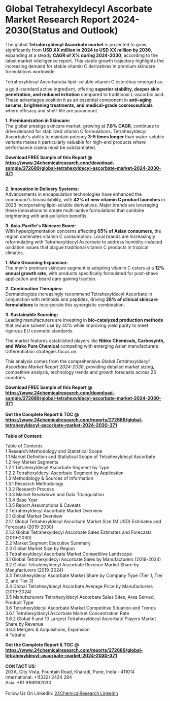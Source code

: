 <h1>Global Tetrahexyldecyl Ascorbate Market Research Report 2024-2030(Status and Outlook)</h1><p>The global <strong>Tetrahexyldecyl Ascorbate market</strong> is projected to grow significantly from <strong>USD XX million in 2024 to USD XX million by 2030</strong>, expanding at a steady <strong>CAGR of X% during 2024-2030</strong>, according to the latest market intelligence report. This stable growth trajectory highlights the increasing demand for stable vitamin C derivatives in premium skincare formulations worldwide.</p><p>Tetrahexyldecyl Ascorbateâa lipid-soluble vitamin C esterâhas emerged as a gold-standard active ingredient, offering <strong>superior stability, deeper skin penetration, and reduced irritation</strong> compared to traditional L-ascorbic acid. These advantages position it as an essential component in <strong>anti-aging serums, brightening treatments, and medical-grade cosmeceuticals</strong> where efficacy and shelf-life are paramount.</p><p><strong>1. Premiumization in Skincare:</strong><br>
The global prestige skincare market, growing at <strong>7.8% CAGR</strong>, continues to drive demand for stabilized vitamin C formulations. Tetrahexyldecyl Ascorbate's ability to maintain potency <strong>3-5 times longer</strong> than water-soluble variants makes it particularly valuable for high-end products where performance claims must be substantiated.</p><div><b>Download FREE Sample of this Report @ 
            <a href="https://www.24chemicalresearch.com/download-sample/272689/global-tetrahexyldecyl-ascorbate-market-2024-2030-371">
            https://www.24chemicalresearch.com/download-sample/272689/global-tetrahexyldecyl-ascorbate-market-2024-2030-371</a></b></div><br><p><strong>2. Innovation in Delivery Systems:</strong><br>
Advancements in encapsulation technologies have enhanced the compound's bioavailability, with <strong>42% of new vitamin C product launches</strong> in 2023 incorporating lipid-soluble derivatives. Major brands are leveraging these innovations to create multi-active formulations that combine brightening with anti-pollution benefits.</p><p><strong>3. Asia-Pacific's Skincare Boom:</strong><br>
With hyperpigmentation concerns affecting <strong>65% of Asian consumers</strong>, the region dominates vitamin C consumption. Local brands are increasingly reformulating with Tetrahexyldecyl Ascorbate to address humidity-induced oxidation issues that plague traditional vitamin C products in tropical climates.</p><p><strong>1. Male Grooming Expansion:</strong><br>
The men's premium skincare segment is adopting vitamin C esters at a <strong>12% annual growth rate</strong>, with products specifically formulated for post-shave application and beard care gaining traction.</p><p><strong>2. Combination Therapies:</strong><br>
Dermatologists increasingly recommend Tetrahexyldecyl Ascorbate in conjunction with retinoids and peptides, driving <strong>28% of clinical skincare formulations</strong> to incorporate this synergistic combination.</p><p><strong>3. Sustainable Sourcing:</strong><br>
Leading manufacturers are investing in <strong>bio-catalyzed production methods</strong> that reduce solvent use by 40% while improving yield purity to meet rigorous EU cosmetic standards.</p><p>The market features established players like <strong>Nikko Chemicals, Carbosynth, and Wako Pure Chemical</strong> competing with emerging Asian manufacturers. Differentiation strategies focus on:</p><p>This analysis comes from the comprehensive <em>Global Tetrahexyldecyl Ascorbate Market Report 2024-2030</em>, providing detailed market sizing, competitive analysis, technology trends and growth forecasts across 25 countries.</p><div><b>Download FREE Sample of this Report @ 
            <a href="https://www.24chemicalresearch.com/download-sample/272689/global-tetrahexyldecyl-ascorbate-market-2024-2030-371">
            https://www.24chemicalresearch.com/download-sample/272689/global-tetrahexyldecyl-ascorbate-market-2024-2030-371</a></b></div><br><div><b>Get the Complete Report & TOC @ 
            <a href="https://www.24chemicalresearch.com/reports/272689/global-tetrahexyldecyl-ascorbate-market-2024-2030-371">
            https://www.24chemicalresearch.com/reports/272689/global-tetrahexyldecyl-ascorbate-market-2024-2030-371</a></b></div><br>
            <b>Table of Content:</b><p>Table of Contents<br />
1 Research Methodology and Statistical Scope<br />
1.1 Market Definition and Statistical Scope of Tetrahexyldecyl Ascorbate<br />
1.2 Key Market Segments<br />
1.2.1 Tetrahexyldecyl Ascorbate Segment by Type<br />
1.2.2 Tetrahexyldecyl Ascorbate Segment by Application<br />
1.3 Methodology & Sources of Information<br />
1.3.1 Research Methodology<br />
1.3.2 Research Process<br />
1.3.3 Market Breakdown and Data Triangulation<br />
1.3.4 Base Year<br />
1.3.5 Report Assumptions & Caveats<br />
2 Tetrahexyldecyl Ascorbate Market Overview<br />
2.1 Global Market Overview<br />
2.1.1 Global Tetrahexyldecyl Ascorbate Market Size (M USD) Estimates and Forecasts (2019-2030)<br />
2.1.2 Global Tetrahexyldecyl Ascorbate Sales Estimates and Forecasts (2019-2030)<br />
2.2 Market Segment Executive Summary<br />
2.3 Global Market Size by Region<br />
3 Tetrahexyldecyl Ascorbate Market Competitive Landscape<br />
3.1 Global Tetrahexyldecyl Ascorbate Sales by Manufacturers (2019-2024)<br />
3.2 Global Tetrahexyldecyl Ascorbate Revenue Market Share by Manufacturers (2019-2024)<br />
3.3 Tetrahexyldecyl Ascorbate Market Share by Company Type (Tier 1, Tier 2, and Tier 3)<br />
3.4 Global Tetrahexyldecyl Ascorbate Average Price by Manufacturers (2019-2024)<br />
3.5 Manufacturers Tetrahexyldecyl Ascorbate Sales Sites, Area Served, Product Type<br />
3.6 Tetrahexyldecyl Ascorbate Market Competitive Situation and Trends<br />
3.6.1 Tetrahexyldecyl Ascorbate Market Concentration Rate<br />
3.6.2 Global 5 and 10 Largest Tetrahexyldecyl Ascorbate Players Market Share by Revenue<br />
3.6.3 Mergers & Acquisitions, Expansion<br />
4 Tetrahe</p><div><b>Get the Complete Report & TOC @ 
            <a href="https://www.24chemicalresearch.com/reports/272689/global-tetrahexyldecyl-ascorbate-market-2024-2030-371">
            https://www.24chemicalresearch.com/reports/272689/global-tetrahexyldecyl-ascorbate-market-2024-2030-371</a></b></div><br><b>CONTACT US:</b><br>
            203A, City Vista, Fountain Road, Kharadi, Pune, India - 411014<br>
            International: +1(332) 2424 294<br>
            Asia: +91 9169162030 <br><br>
            Follow Us On LinkedIn: <a href="https://www.linkedin.com/company/24chemicalresearch/">24ChemicalResearch LinkedIn</a>
